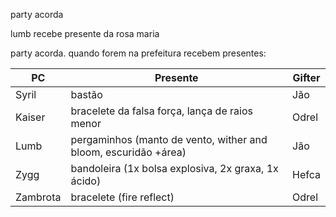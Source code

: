 party acorda

lumb recebe presente da rosa maria

party acorda. quando forem na prefeitura recebem presentes:

| PC       | Presente                                                        | Gifter |
| -------- | --------------------------------------------------------------- | ------ |
| Syril    | bastão                                                          | Jão    |
| Kaiser   | bracelete da falsa força, lança de raios menor                  | Odrel  |
| Lumb     | pergaminhos (manto de vento, wither and bloom, escuridão +área) | Jão    | 
| Zygg     | bandoleira (1x bolsa explosiva, 2x graxa, 1x ácido)             | Hefca  |
| Zambrota | bracelete (fire reflect)                                        | Odrel  |


